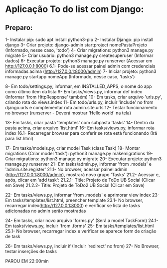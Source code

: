 # Aplicação To do list com Django:

## Preparo:
1- Instalar pip: sudo apt install python3-pip
2- Instalar Django: pip install django
3- Criar projeto: django-admin startproject nomePastaProjeto (Informado, nesse caso, 'todo')
4- Criar migrations: python3 manage.py migrate
5- Criar usuário: python3 manage.py createsuperuser (Informar dados)
6- Executar projeto: python3 manage.py runserver (Acessar em http://127.0.0.1:8000)
    6.1- Pode-se acessar painel admin com credenciais informadas acima (http://127.0.0.1:8000/admin)
7- Iniciar projeto: python3 manage.py startapp nomeApp (Informado, nesse caso, 'tasks')

8- Em todo/settings.py, informar, em INSTALLED_APPS, o nome do app como último item da lista
9- Em tasks/views.py, informar def index (Informar 'from HttpResponse' também)
10- Em tasks, criar arquivo 'urls.py', criando rota do views.index
11- Em todo/urls.py, incluir 'include' no from django.urls e complementar rota admin.site.urls
12- Testar funcionamento no browser (runserver - Deverá mostrar 'Hello world' na tela)

13- Em tasks, criar pasta 'templates' com subpasta 'tasks'
14- Dentro da pasta acima, criar arquivo 'list.html'
16- Em tasks/views.py, informar rota index
    16.1- Recarregar browser para conferir se rota está funcionando (Irá para list.html)

17- Em tasks/models.py, criar model Task (class Task)
18- Montar migrations (Criar model 'task'): python3 manage.py makemigrations
19- Criar migrations: python3 manage.py migrate
20- Executar projeto: python3 manage.py runserver
21- Em tasks/admin.py, informar 'from .models' e 'admin.site.register'
    21.1- No browser, acessar painel admin (http://127.0.0.1:8000/admin), mostrará novo grupo 'Tasks'
    21.2- Acessar e, após, clicar em 'add task':
        21.2.1- Title: Projeto de ToDo UB Social (Clicar em Save)
        21.2.2- Title: Projeto de ToDo2 UB Social (Clicar em Save)

22- Em tasks/views.py, informar 'from .models' e aprimorar view index
23- Em tasks/templates/list.html, preencher template
23.1- No browser, recarregar index(http://127.0.0.1:8000) e verificar se lista de tasks adicionadas no admin serão mostradas

24- Em tasks, criar novo arquivo 'forms.py' (Será a model TaskForm)
24.1- Em tasks/views.py, incluir 'from .forms'
25- Em tasks/templates/list.html
25.1- No browser, recarregar index e verificar se aparece form de criação de task

26- Em tasks/views.py, incluir if (Incluir 'redirect' no from)
27- No Browser, testar inserções de tasks

PAROU EM 22:00min